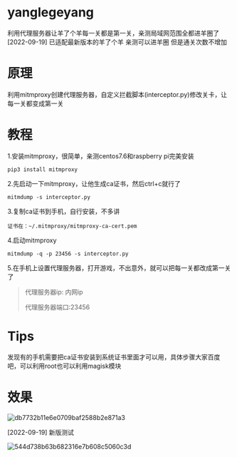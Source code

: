 # yanglegeyang
利用代理服务器让羊了个羊每一关都是第一关，亲测局域网范围全都进羊圈了
[2022-09-19] 已适配最新版本的羊了个羊 亲测可以进羊圈 但是通关次数不增加

# 原理
利用mitmproxy创建代理服务器，自定义拦截脚本(interceptor.py)修改关卡，让每一关都变成第一关

# 教程
1.安装mitmproxy，很简单，亲测centos7.6和raspberry pi完美安装
```shell
pip3 install mitmproxy
```

2.先启动一下mitmproxy，让他生成ca证书，然后ctrl+c就行了
```shell
mitmdump -s interceptor.py
```

3.复制ca证书到手机，自行安装，不多讲
```shell
证书在：~/.mitmproxy/mitmproxy-ca-cert.pem
```

4.启动mitmproxy
```shell
mitmdump -q -p 23456 -s interceptor.py
```

5.在手机上设置代理服务器，打开游戏，不出意外，就可以把每一关都改成第一关了
> 代理服务器ip: 内网ip
> 
> 代理服务器端口:23456

# Tips
发现有的手机需要把ca证书安装到系统证书里面才可以用，具体步骤大家百度吧，可以利用root也可以利用magisk模块

# 效果

![db7732b11e6e0709baf2588b2e871a3](https://user-images.githubusercontent.com/41848811/190659574-7b1c4af8-f68e-4d2f-93d6-cff693871005.png)

[2022-09-19] 新版测试

![544d738b63b682316e7b608c5060c3d](https://user-images.githubusercontent.com/41848811/191052544-99abb1b7-83a3-4fb4-8e1a-489650f25e7b.png)
